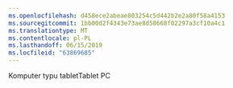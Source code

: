 ```yaml
---
ms.openlocfilehash: d458ece2abeae803254c5d442b2e2a80f58a4153
ms.sourcegitcommit: 1bb00d2f4343e73ae8d58668f02297a3cf10a4c1
ms.translationtype: MT
ms.contentlocale: pl-PL
ms.lasthandoff: 06/15/2019
ms.locfileid: "63869685"
---
```

<span data-ttu-id="bb56a-101">Komputer typu tablet</span><span class="sxs-lookup"><span data-stu-id="bb56a-101">Tablet PC</span></span>
